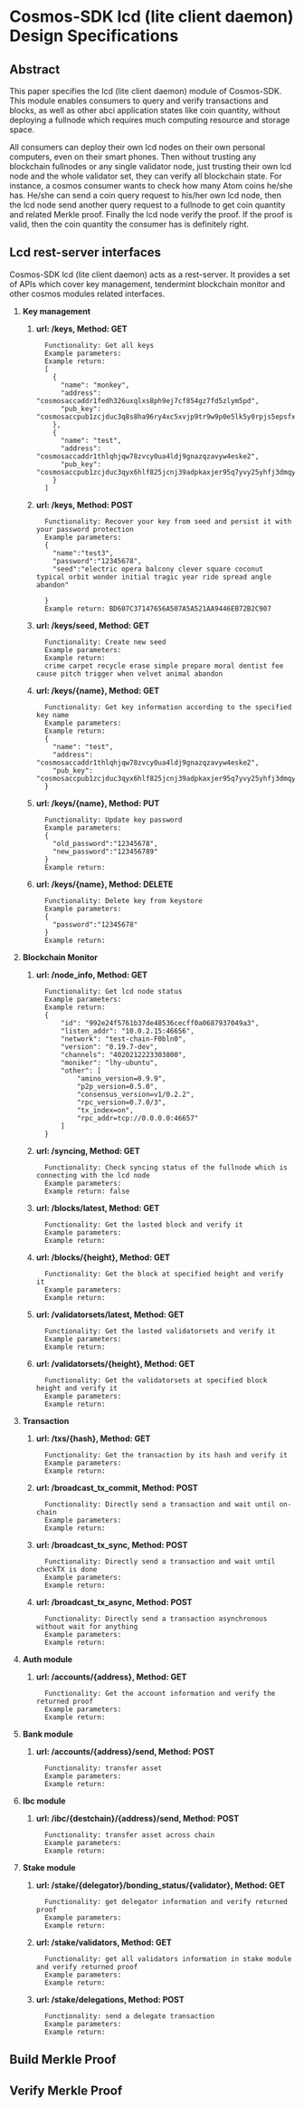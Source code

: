 # Cosmos-SDK lcd (lite client daemon) Design Specifications

## Abstract

This paper specifies the lcd (lite client daemon) module of Cosmos-SDK. This module enables consumers to query and verify transactions and blocks, as well as other abci application states like coin quantity, without deploying a fullnode which requires much computing resource and storage space.

All consumers can deploy their own lcd nodes on their own personal computers, even on their smart phones. Then without trusting any blockchain fullnodes or any single validator node, just trusting their own lcd node and the whole validator set, they can verify all blockchain state. For instance, a cosmos consumer wants to check how many Atom coins he/she has. He/she can send a coin query request to his/her own lcd node, then the lcd node send another query request to a fullnode to get coin quantity and related Merkle proof. Finally the lcd node verify the proof. If the proof is valid, then the coin quantity the consumer has is definitely right.

## Lcd rest-server interfaces

Cosmos-SDK lcd (lite client daemon) acts as a rest-server. It provides a set of APIs which cover key management, tendermint blockchain monitor and other cosmos modules related interfaces.

1.  **Key management**

    1. **url: /keys, Method: GET**
        ```
          Functionality: Get all keys
          Example parameters:
          Example return:
          [
            {
              "name": "monkey",
              "address": "cosmosaccaddr1fedh326uxqlxs8ph9ej7cf854gz7fd5zlym5pd",
              "pub_key": "cosmosaccpub1zcjduc3q8s8ha96ry4xc5xvjp9tr9w9p0e5lk5y0rpjs5epsfxs4wmf72x3shvus0t"
            },
            {
              "name": "test",
              "address": "cosmosaccaddr1thlqhjqw78zvcy0ua4ldj9gnazqzavyw4eske2",
              "pub_key": "cosmosaccpub1zcjduc3qyx6hlf825jcnj39adpkaxjer95q7yvy25yhfj3dmqy2ctev0rxmse9cuak"
            }
          ]
        ```
    2. **url: /keys, Method: POST**
        ```
          Functionality: Recover your key from seed and persist it with your password protection
          Example parameters:
          {
            "name":"test3",
            "password":"12345678",
            "seed":"electric opera balcony clever square coconut typical orbit wonder initial tragic year ride spread angle abandon"

          }
          Example return: BD607C37147656A507A5A521AA9446EB72B2C907
        ```
    3. **url: /keys/seed, Method: GET**
        ```
          Functionality: Create new seed
          Example parameters:
          Example return:
          crime carpet recycle erase simple prepare moral dentist fee cause pitch trigger when velvet animal abandon
        ```
    4. **url: /keys/{name}, Method: GET**
        ```
          Functionality: Get key information according to the specified key name
          Example parameters:
          Example return:
          {
            "name": "test",
            "address": "cosmosaccaddr1thlqhjqw78zvcy0ua4ldj9gnazqzavyw4eske2",
            "pub_key": "cosmosaccpub1zcjduc3qyx6hlf825jcnj39adpkaxjer95q7yvy25yhfj3dmqy2ctev0rxmse9cuak"
          }
        ```
    5. **url: /keys/{name}, Method: PUT**
        ```
          Functionality: Update key password
          Example parameters:
          {
            "old_password":"12345678",
            "new_password":"123456789"
          }
          Example return:
        ```
    6. **url: /keys/{name}, Method: DELETE**
        ```
          Functionality: Delete key from keystore
          Example parameters:
          {
            "password":"12345678"
          }
          Example return:
        ```

2.  **Blockchain Monitor**

    1. **url: /node_info, Method: GET**
        ```
          Functionality: Get lcd node status
          Example parameters:
          Example return:
          {
              "id": "992e24f5761b37de48536cecff0a0687937049a3",
              "listen_addr": "10.0.2.15:46656",
              "network": "test-chain-F0bln0",
              "version": "0.19.7-dev",
              "channels": "4020212223303800",
              "moniker": "lhy-ubuntu",
              "other": [
                  "amino_version=0.9.9",
                  "p2p_version=0.5.0",
                  "consensus_version=v1/0.2.2",
                  "rpc_version=0.7.0/3",
                  "tx_index=on",
                  "rpc_addr=tcp://0.0.0.0:46657"
              ]
          }
        ```
    2. **url: /syncing, Method: GET**
        ```
          Functionality: Check syncing status of the fullnode which is connecting with the lcd node
          Example parameters:
          Example return: false
        ```
    3. **url: /blocks/latest, Method: GET**
        ```
          Functionality: Get the lasted block and verify it
          Example parameters:
          Example return:
        ```
    4. **url: /blocks/{height}, Method: GET**
        ```
          Functionality: Get the block at specified height and verify it
          Example parameters:
          Example return:
        ```
    5. **url: /validatorsets/latest, Method: GET**
        ```
          Functionality: Get the lasted validatorsets and verify it
          Example parameters:
          Example return:
        ```
    6. **url: /validatorsets/{height}, Method: GET**
        ```
          Functionality: Get the validatorsets at specified block height and verify it
          Example parameters:
          Example return:
        ```

3.  **Transaction**

    1. **url: /txs/{hash}, Method: GET**
        ```
          Functionality: Get the transaction by its hash and verify it
          Example parameters:
          Example return:
        ```
    2. **url: /broadcast_tx_commit, Method: POST**
        ```
          Functionality: Directly send a transaction and wait until on-chain
          Example parameters:
          Example return:
        ```
    3. **url: /broadcast_tx_sync, Method: POST**
        ```
          Functionality: Directly send a transaction and wait until checkTX is done
          Example parameters:
          Example return:
        ```
    4. **url: /broadcast_tx_async, Method: POST**
        ```
          Functionality: Directly send a transaction asynchronous without wait for anything
          Example parameters:
          Example return:
        ```

4.  **Auth module**

    1. **url: /accounts/{address}, Method: GET**
        ```
          Functionality: Get the account information and verify the returned proof
          Example parameters:
          Example return:
        ```

5.  **Bank module**

    1. **url: /accounts/{address}/send, Method: POST**
        ```
          Functionality: transfer asset
          Example parameters:
          Example return:
        ```

6.  **Ibc module**

    1. **url: /ibc/{destchain}/{address}/send, Method: POST**
        ```
          Functionality: transfer asset across chain
          Example parameters:
          Example return:
        ```

7.  **Stake module**

    1. **url: /stake/{delegator}/bonding_status/{validator}, Method: GET**
        ```
          Functionality: get delegator information and verify returned proof
          Example parameters:
          Example return:
        ```
    2. **url: /stake/validators, Method: GET**
        ```
          Functionality: get all validators information in stake module and verify returned proof
          Example parameters:
          Example return:
        ```
    3. **url: /stake/delegations, Method: POST**
        ```
          Functionality: send a delegate transaction
          Example parameters:
          Example return:
        ```

## Build Merkle Proof

## Verify Merkle Proof